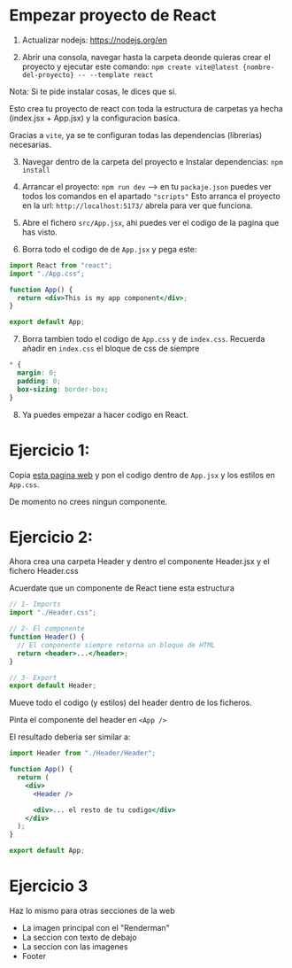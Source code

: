 # Empezar proyecto de React

1. Actualizar nodejs: https://nodejs.org/en

2. Abrir una consola, navegar hasta la carpeta deonde quieras crear el proyecto y ejecutar este comando:
   `npm create vite@latest {nombre-del-proyecto} -- --template react`

Nota: Si te pide instalar cosas, le dices que si.

Esto crea tu proyecto de react con toda la estructura de carpetas ya hecha (index.jsx + App.jsx) y la configuracion basica.

Gracias a `vite`, ya se te configuran todas las dependencias (librerias) necesarias.

3. Navegar dentro de la carpeta del proyecto e Instalar dependencias: `npm install`

4. Arrancar el proyecto: `npm run dev` --> en tu `packaje.json` puedes ver todos los comandos en el apartado `"scripts"`
   Esto arranca el proyecto en la url: `http://localhost:5173/` abrela para ver que funciona.

5. Abre el fichero `src/App.jsx`, ahi puedes ver el codigo de la pagina que has visto.
6. Borra todo el codigo de de `App.jsx` y pega este:

```jsx
import React from "react";
import "./App.css";

function App() {
  return <div>This is my app component</div>;
}

export default App;
```

7. Borra tambien todo el codigo de `App.css` y de `index.css`. Recuerda añadir en `index.css` el bloque de css de siempre

```css
* {
  margin: 0;
  padding: 0;
  box-sizing: border-box;
}
```

8. Ya puedes empezar a hacer codigo en React.

# Ejercicio 1:

Copia [esta pagina web](https://www.pixar.com/technology) y pon el codigo dentro de `App.jsx` y los estilos en `App.css`.

De momento no crees ningun componente.

# Ejercicio 2:

Ahora crea una carpeta Header y dentro el componente Header.jsx y el fichero Header.css

Acuerdate que un componente de React tiene esta estructura

```jsx
// 1- Imports
import "./Header.css";

// 2- El componente
function Header() {
  // El componente siempre retorna un bloque de HTML
  return <header>...</header>;
}

// 3- Export
export default Header;
```

Mueve todo el codigo (y estilos) del header dentro de los ficheros.

Pinta el componente del header en `<App />`

El resultado deberia ser similar a:

```jsx
import Header from "./Header/Header";

function App() {
  return (
    <div>
      <Header />

      <div>... el resto de tu codigo</div>
    </div>
  );
}

export default App;
```

# Ejercicio 3

Haz lo mismo para otras secciones de la web

- La imagen principal con el "Renderman"
- La seccion con texto de debajo
- La seccion con las imagenes
- Footer
